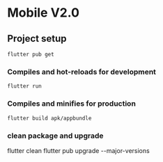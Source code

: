# Mobile V2.0

## Project setup
```
flutter pub get
```

### Compiles and hot-reloads for development
```
flutter run
```

### Compiles and minifies for production
```
flutter build apk/appbundle
```
### clean package and upgrade
flutter clean
flutter pub upgrade --major-versions